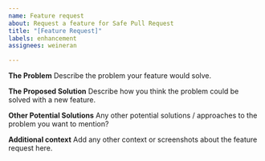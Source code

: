 ```yaml
---
name: Feature request
about: Request a feature for Safe Pull Request
title: "[Feature Request]"
labels: enhancement
assignees: weineran

---
```


**The Problem**
Describe the problem your feature would solve.

**The Proposed Solution**
Describe how you think the problem could be solved with a new feature.

**Other Potential Solutions**
Any other potential solutions / approaches to the problem you want to mention?

**Additional context**
Add any other context or screenshots about the feature request here.
